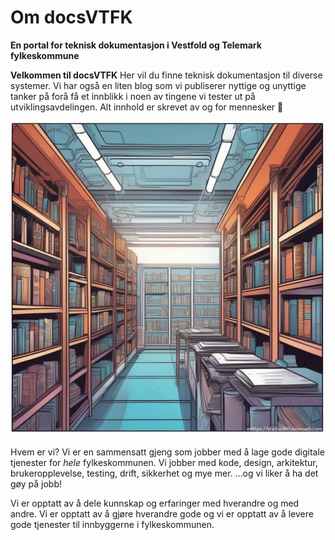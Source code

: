 # Om docsVTFK

**En portal for teknisk dokumentasjon i Vestfold og Telemark fylkeskommune**

**Velkommen til docsVTFK** Her vil du finne teknisk dokumentasjon til diverse systemer. Vi har også en liten blog som vi publiserer nyttige og unyttige tanker på forå  få et innblikk i noen av tingene vi tester ut på utviklingsavdelingen. Alt innhold er skrevet av og for mennesker 🤩

![Dokumentasjonsbiblioteket](./images/techlib1.png)

Hvem er vi? Vi er en sammensatt gjeng som jobber med å lage gode digitale tjenester for *hele* fylkeskommunen. Vi jobber med kode, design, arkitektur, brukeropplevelse, testing, drift, sikkerhet og mye mer. ...og vi liker å ha det gøy på jobb!

Vi er opptatt av å dele kunnskap og erfaringer med hverandre og med andre. Vi er opptatt av å gjøre hverandre gode og vi er opptatt av å levere gode tjenester til innbyggerne i fylkeskommunen.
